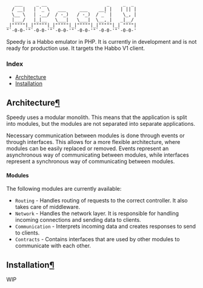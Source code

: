 ```
   ___     _ __                      _     _  _  
  / __|   | '_ \   ___     ___    __| |   | || | 
  \__ \   | .__/  / -_)   / -_)  / _` |    \_, | 
  |___/   |_|__   \___|   \___|  \__,_|   _|__/  
_|"""""|_|"""""|_|"""""|_|"""""|_|"""""|_| """"| 
"`-0-0-'"`-0-0-'"`-0-0-'"`-0-0-'"`-0-0-'"`-0-0-' 
```
Speedy is a Habbo emulator in PHP. It is currently in development and is not ready for production use. 
It targets the Habbo V1 client.

### Index
- [Architecture](#architecture)
- [Installation](#installation)

## Architecture[¶](#architecture "Permalink to this headline")
Speedy uses a modular monolith. This means that the application is split into modules, but the modules are not
separated into separate applications. 

Necessary communication between modules is done through events or through interfaces. This allows for a more
flexible architecture, where modules can be easily replaced or removed. Events represent an asynchronous way of
communicating between modules, while interfaces represent a synchronous way of communicating between modules.

#### Modules
The following modules are currently available:
- `Routing` - Handles routing of requests to the correct controller. It also takes care of middleware.
- `Network` - Handles the network layer. It is responsible for handling incoming connections and sending data to
  clients.
- `Communication` - Interprets incoming data and creates responses to send to clients.
- `Contracts` - Contains interfaces that are used by other modules to communicate with each other.

## Installation[¶](#installation "Permalink to this headline")
WIP
